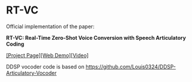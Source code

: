 # RT-VC
Official implementation of the paper:

**RT-VC: Real-Time Zero-Shot Voice Conversion with Speech Articulatory Coding** 

[[Project Page]](https://berkeley-speech-group.github.io/RT-VC/)[[Web Demo]](https://ddsp-rtvc.com/)[[Video]](https://youtu.be/xlgzeIFll8M?si=o3m-51FF9didxlbv)

DDSP vocoder code is based on https://github.com/Louis0324/DDSP-Articulatory-Vocoder


